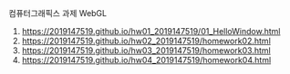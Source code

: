 컴퓨터그래픽스 과제 WebGL
1. https://2019147519.github.io/hw01_2019147519/01_HelloWindow.html
2. https://2019147519.github.io/hw02_2019147519/homework02.html
3. https://2019147519.github.io/hw03_2019147519/homework03.html
4. https://2019147519.github.io/hw04_2019147519/homework04.html
